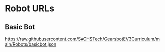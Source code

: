 # Robot URLs

## Basic Bot
https://raw.githubusercontent.com/SACHSTech/GearsbotEV3Curriculum/main/Robots/basicbot.json
